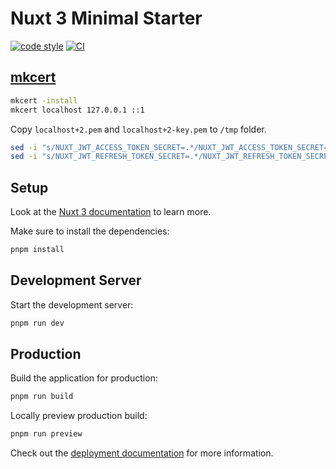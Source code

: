 # Nuxt 3 Minimal Starter

[![code style](https://antfu.me/badge-code-style.svg)](https://github.com/antfu/eslint-config)
[![CI](https://github.com/nandordudas/nuxt-core/actions/workflows/ci.yml/badge.svg)](https://github.com/nandordudas/nuxt-core/actions/workflows/ci.yml)

## [mkcert]

```bash
mkcert -install
mkcert localhost 127.0.0.1 ::1
```

Copy `localhost+2.pem` and `localhost+2-key.pem` to `/tmp` folder.

```bash
sed -i "s/NUXT_JWT_ACCESS_TOKEN_SECRET=.*/NUXT_JWT_ACCESS_TOKEN_SECRET=$(node -e "console.log(require('crypto').randomBytes(32).toString('base64url'))")/" .env.local
sed -i "s/NUXT_JWT_REFRESH_TOKEN_SECRET=.*/NUXT_JWT_REFRESH_TOKEN_SECRET=$(node -e "console.log(require('crypto').randomBytes(32).toString('base64url'))")/" .env.local
```

## Setup

Look at the [Nuxt 3 documentation](https://nuxt.com/docs/getting-started/introduction) to learn more.

Make sure to install the dependencies:

```bash
pnpm install
```

## Development Server

Start the development server:

```bash
pnpm run dev
```

## Production

Build the application for production:

```bash
pnpm run build
```

Locally preview production build:

```bash
pnpm run preview
```

Check out the [deployment documentation](https://nuxt.com/docs/getting-started/deployment) for more information.

[mkcert]: https://github.com/FiloSottile/mkcert
